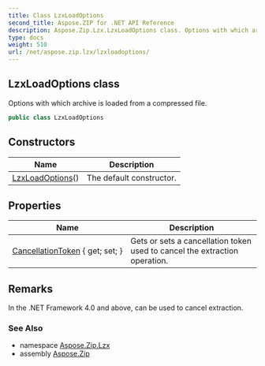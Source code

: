 ```yaml
---
title: Class LzxLoadOptions
second_title: Aspose.ZIP for .NET API Reference
description: Aspose.Zip.Lzx.LzxLoadOptions class. Options with which archive is loaded from a compressed file
type: docs
weight: 510
url: /net/aspose.zip.lzx/lzxloadoptions/
---
```

## LzxLoadOptions class

Options with which archive is loaded from a compressed file.

```csharp
public class LzxLoadOptions
```

## Constructors

| Name | Description |
| --- | --- |
| [LzxLoadOptions](lzxloadoptions/)() | The default constructor. |

## Properties

| Name | Description |
| --- | --- |
| [CancellationToken](../../aspose.zip.lzx/lzxloadoptions/cancellationtoken/) { get; set; } | Gets or sets a cancellation token used to cancel the extraction operation. |

## Remarks

In the .NET Framework 4.0 and above, can be used to cancel extraction.

### See Also

* namespace [Aspose.Zip.Lzx](../../aspose.zip.lzx/)
* assembly [Aspose.Zip](../../)


